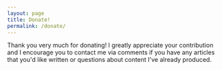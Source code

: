 ```yaml
---
layout: page
title: Donate!
permalink: /donate/
---
```


Thank you very much for donating! I greatly appreciate your contribution and I encourage you to contact me via comments if you have any articles that you'd like written or questions about content I've already produced.